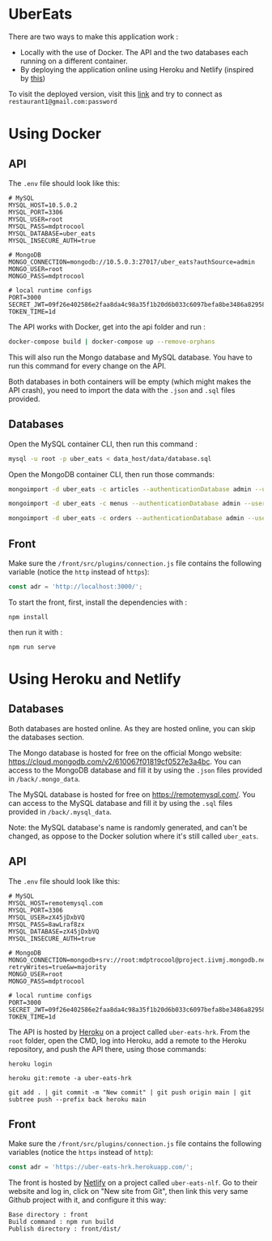 # UberEats

There are two ways to make this application work :

* Locally with the use of Docker. The API and the two databases each running on a different container.
* By deploying the application online  using Heroku and Netlify (inspired by [this](https://dev.to/stlnick/how-to-deploy-a-full-stack-mern-app-with-heroku-netlify-ncb))

To visit the deployed version, visit this [link](https://uber-eats-nlf.netlify.app) and try to connect as `restaurant1@gmail.com:password`

# Using Docker

## API

The `.env` file should look like this:
```
# MySQL
MYSQL_HOST=10.5.0.2
MYSQL_PORT=3306
MYSQL_USER=root
MYSQL_PASS=mdptrocool
MYSQL_DATABASE=uber_eats
MYSQL_INSECURE_AUTH=true

# MongoDB
MONGO_CONNECTION=mongodb://10.5.0.3:27017/uber_eats?authSource=admin
MONGO_USER=root
MONGO_PASS=mdptrocool

# local runtime configs
PORT=3000
SECRET_JWT=09f26e402586e2faa8da4c98a35f1b20d6b033c6097befa8be3486a829587fe2f90a832bd3ff9d42710a4da095a2ce285b009f0c3730cd9b8e1af3eb84df6611
TOKEN_TIME=1d
```

The API works with Docker, get into the api folder and run :

```bash
docker-compose build | docker-compose up --remove-orphans
```
This will also run the Mongo database and MySQL database. You have to run this command for every change on the API.

Both databases in both containers will be empty (which might makes the API crash), you need to import the data with the `.json` and `.sql` files provided.

## Databases

Open the MySQL container CLI, then run this command :

```bash
mysql -u root -p uber_eats < data_host/data/database.sql
```

Open the MongoDB container CLI, then run those commands:

```bash
mongoimport -d uber_eats -c articles --authenticationDatabase admin --username root --password mdptrocool --file /data_host/data/articles.json  --jsonArray

mongoimport -d uber_eats -c menus --authenticationDatabase admin --username root --password mdptrocool --file /data_host/data/menus.json  --jsonArray

mongoimport -d uber_eats -c orders --authenticationDatabase admin --username root --password mdptrocool --file /data_host/data/orders.json  --jsonArray
```

## Front

Make sure the `/front/src/plugins/connection.js` file contains the following variable (notice the `http` instead of `https`):

```js
const adr = 'http://localhost:3000/';
```

To start the front, first, install the dependencies with :

```Node
npm install
```

then run it with :

```Node
npm run serve
```

# Using Heroku and Netlify

## Databases

Both databases are hosted online. As they are hosted online, you can skip the databases section.

The Mongo database is hosted for free on the official Mongo website: https://cloud.mongodb.com/v2/610067f01819cf0527e3a4bc. You can access to the MongoDB database and fill it by using the `.json` files provided in `/back/.mongo_data`.

The MySQL database is hosted for free on https://remotemysql.com/. You can access to the MySQL database and fill it by using the `.sql` files provided in `/back/.mysql_data`.

Note: the MySQL database's name is randomly generated, and can't be changed, as oppose to the Docker solution where it's still called `uber_eats`.

## API

The `.env` file should look like this:
```
# MySQL
MYSQL_HOST=remotemysql.com
MYSQL_PORT=3306
MYSQL_USER=zX45jDxbVQ
MYSQL_PASS=8awLraf8zx
MYSQL_DATABASE=zX45jDxbVQ
MYSQL_INSECURE_AUTH=true

# MongoDB
MONGO_CONNECTION=mongodb+srv://root:mdptrocool@project.iivmj.mongodb.net/uber_eats?retryWrites=true&w=majority
MONGO_USER=root
MONGO_PASS=mdptrocool

# local runtime configs
PORT=3000
SECRET_JWT=09f26e402586e2faa8da4c98a35f1b20d6b033c6097befa8be3486a829587fe2f90a832bd3ff9d42710a4da095a2ce285b009f0c3730cd9b8e1af3eb84df6611
TOKEN_TIME=1d
```

The API is hosted by [Heroku](https://dashboard.heroku.com/apps) on a project called `uber-eats-hrk`. From the `root` folder, open the CMD, log into Heroku, add a remote to the Heroku repository, and push the API there, using those commands:

```
heroku login

heroku git:remote -a uber-eats-hrk

git add . | git commit -m "New commit" | git push origin main | git subtree push --prefix back heroku main
```

## Front

Make sure the `/front/src/plugins/connection.js` file contains the following variables (notice the `https` instead of `http`):

```js
const adr = 'https://uber-eats-hrk.herokuapp.com/';
```

The front is hosted by [Netlify](https://app.netlify.com/teams/gregoryhue/overview) on a project called `uber-eats-nlf`. Go to their website and log in, click on "New site from Git", then link this very same Github project with it, and configure it this way:

```
Base directory : front
Build command : npm run build
Publish directory : front/dist/
```

